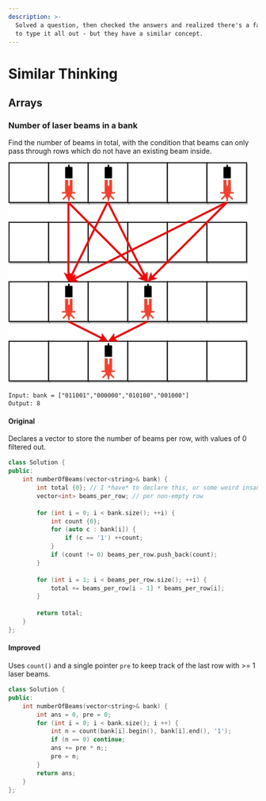 ```yaml
---
description: >-
  Solved a question, then checked the answers and realized there's a faster way
  to type it all out - but they have a similar concept.
---
```


# Similar Thinking

## Arrays

### Number of laser beams in a bank

Find the number of beams in total, with the condition that beams can only pass through rows which do not have an existing beam inside.

![](<../.gitbook/assets/image (1) (2).png>)

```
Input: bank = ["011001","000000","010100","001000"]
Output: 8
```

#### Original

Declares a vector to store the number of beams per row, with values of 0 filtered out.

```cpp
class Solution {
public:
    int numberOfBeams(vector<string>& bank) {
        int total {0}; // I *have* to declare this, or some weird insanely large (or small) digit would be assigned to total
        vector<int> beams_per_row; // per non-empty row

        for (int i = 0; i < bank.size(); ++i) {
            int count {0};
            for (auto c : bank[i]) {
                if (c == '1') ++count;
            }
            if (count != 0) beams_per_row.push_back(count);
        }

        for (int i = 1; i < beams_per_row.size(); ++i) {
            total += beams_per_row[i - 1] * beams_per_row[i];
        }

        return total;
    }
};
```

#### Improved

Uses `count()` and a single pointer `pre` to keep track of the last row with >= 1 laser beams.

```cpp
class Solution {
public:
    int numberOfBeams(vector<string>& bank) {
        int ans = 0, pre = 0;
        for (int i = 0; i < bank.size(); i ++) {
            int n = count(bank[i].begin(), bank[i].end(), '1');
            if (n == 0) continue;
            ans += pre * n;;
            pre = n;
        }
        return ans;
    }
};
```
